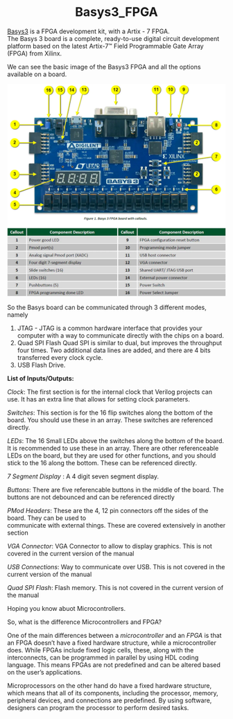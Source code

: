 # <h1 align="center">Basys3_FPGA
[Basys3](https://reference.digilentinc.com/programmable-logic/basys-3/start) is a FPGA development kit, with a Artix - 7 FPGA.
<br>The Basys 3 board is a complete, ready-to-use digital circuit development platform based on the latest Artix-7™ Field Programmable Gate Array (FPGA) from Xilinx.

  We can see the basic image of the Basys3 FPGA and all the options available on a board.
  
  ![FPGA](https://github.com/bharath19-gs/Basys3_FPGA/blob/04320b8a0a0f3c867e479ae638198d5f4c51c906/Images/basys3.jpg)
  
  So the Basys board can be communicated through 3 different modes, namely
  
  1.  JTAG - JTAG is a common hardware interface that provides your computer with a way to communicate directly with the chips on a board.
  2.  Quad SPI Flash Quad SPI is similar to dual, but improves the throughput four times. Two additional data lines are added, and there are 4 bits transferred every clock cycle.
  3.  USB Flash Drive.
  
  **List of Inputs/Outputs:**
  
  _Clock_: The first section is for the internal clock that Verilog projects can use. It has an extra line that allows for
  setting clock parameters.
  
  _Switches_: This section is for the 16 flip switches along the bottom of the board. You should use these in an
  array. These switches are referenced directly.
  
  _LEDs_: The 16 Small LEDs above the switches along the bottom of the board. It is recommended to use these in
  an array. There are other referenceable LEDs on the board, but they are used for other functions, and you should
  stick to the 16 along the bottom. These can be referenced directly.
  
  _7 Segment Display_ : A 4 digit seven segment display.
  
  _Buttons_: There are five referencable buttons in the middle of the board. The buttons are not debounced and can
  be referenced directly
  
  _PMod Headers_: These are the 4, 12 pin connectors off the sides of the board. They can be used to\
  communicate with external things. These are covered extensively in another section
  
  _VGA Connector_: VGA Connector to allow to display graphics. This is not covered in the current version of the
  manual
  
  _USB Connections_: Way to communicate over USB. This is not covered in the current version of the manual
  
  _Quad SPI Flash_: Flash memory. This is not covered in the current version of the manual
  
  
  
  Hoping you know abuot Microcontrollers.
  
  So, what is the difference Microcontrollers and FPGA?
  
  One of the main differences between a _microcontroller_ and an _FPGA_ is that an FPGA doesn’t have a fixed hardware structure, while a microcontroller does. While FPGAs include   fixed logic cells, these, along with the interconnects, can be programmed in parallel by using HDL coding language. This means FPGAs are not predefined and can be altered         based on the user’s applications.
  
  Microprocessors on the other hand do have a fixed hardware structure, which means that all of its components, including the processor, memory, peripheral devices, and
  connections are predefined. By using software, designers can program the processor to perform desired tasks.
  

  
